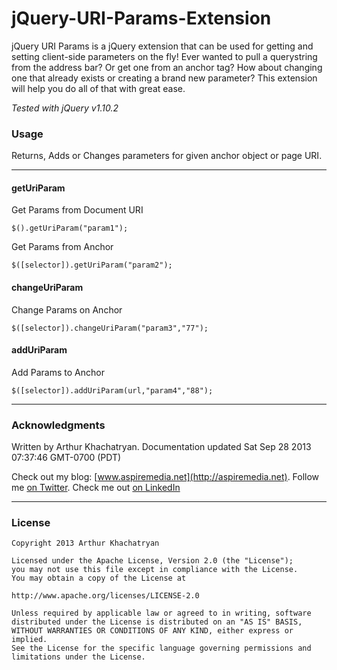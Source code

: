 jQuery-URI-Params-Extension
=================

jQuery URI Params is a jQuery extension that can be used for getting and setting client-side parameters on the fly! Ever wanted to pull a querystring from the address bar? Or get one from an anchor tag? How about changing one that already exists or creating a brand new parameter? This extension will help you do all of that with great ease.

_Tested with jQuery v1.10.2_

### Usage

Returns, Adds or Changes parameters for given anchor object or page URI.

----------

#### getUriParam 

Get Params from Document URI

````
$().getUriParam("param1");
````

Get Params from Anchor

````
$([selector]).getUriParam("param2");
````

#### changeUriParam 

Change Params on Anchor

````
$([selector]).changeUriParam("param3","77");
````

#### addUriParam 

Add Params to Anchor

````
$([selector]).addUriParam(url,"param4","88");
````

----------

### Acknowledgments

Written by Arthur Khachatryan. Documentation updated Sat Sep 28 2013 07:37:46 GMT-0700 (PDT)

Check out my blog: [www.aspiremedia.net](http://aspiremedia.net).
Follow me [on Twitter](https://twitter.com/aspiremedianet). Check me out [on LinkedIn](http://www.linkedin.com/pub/arthur-khachatryan/1/885/ab5/)


----------

### License

    Copyright 2013 Arthur Khachatryan
    
    Licensed under the Apache License, Version 2.0 (the "License");
    you may not use this file except in compliance with the License.
    You may obtain a copy of the License at
    
    http://www.apache.org/licenses/LICENSE-2.0
    
    Unless required by applicable law or agreed to in writing, software
    distributed under the License is distributed on an "AS IS" BASIS,
    WITHOUT WARRANTIES OR CONDITIONS OF ANY KIND, either express or implied.
    See the License for the specific language governing permissions and
    limitations under the License.
